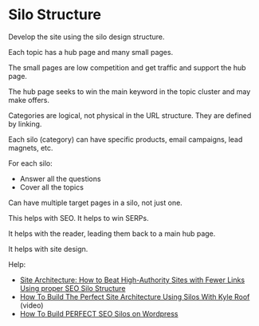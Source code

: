 # Silo Structure

Develop the site using the silo design structure.

Each topic has a hub page and many small pages.

The small pages are low competition and get traffic and support the hub page.

The hub page seeks to win the main keyword in the topic cluster and may make offers.

Categories are logical, not physical in the URL structure. They are defined by linking.

Each silo (category) can have specific products, email campaigns, lead magnets, etc.

For each silo:

* Answer all the questions
* Cover all the topics

Can have multiple target pages in a silo, not just one.

This helps with SEO. It helps to win SERPs.

It helps with the reader, leading them back to a main hub page.

It helps with site design.

Help:

* [Site Architecture: How to Beat High-Authority Sites with Fewer Links Using proper SEO Silo Structure](https://www.authorityhacker.com/site-architecture/)
* [How To Build The Perfect Site Architecture Using Silos With Kyle Roof](https://www.youtube.com/watch?v=8yZ5N7Pj39M) (video)
* [How To Build PERFECT SEO Silos on Wordpress](https://www.youtube.com/watch?v=qY24Nxl7bEQ)
